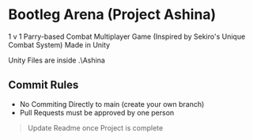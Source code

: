 # Bootleg Arena (Project Ashina)
1 v 1 Parry-based Combat Multiplayer Game (Inspired by Sekiro's Unique Combat System) Made in Unity 

Unity Files are inside .\Ashina

## Commit Rules
- No Commiting Directly to main (create your own branch)
- Pull Requests must be approved by one person





> Update Readme once Project is complete
